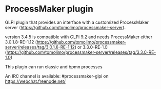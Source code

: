 # ProcessMaker plugin

GLPI plugin that provides an interface with a customized ProcessMaker server (https://github.com/tomolimo/processmaker-server).

version 3.4.5 is compatible with GLPI 9.2 and needs ProcessMaker either 3.0.1.8-RE-1.12 (https://github.com/tomolimo/processmaker-server/releases/tag/3.0.1.8-RE-1.12) or 3.3.0-RE-1.0 (https://github.com/tomolimo/processmaker-server/releases/tag/3.3.0-RE-1.0)

This plugin can run classic and bpmn processes

An IRC channel is available: #processmaker-glpi on https://webchat.freenode.net/

